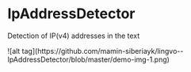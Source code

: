 # IpAddressDetector
Detection of IP(v4) addresses in the text

<!--<a target="_blank" href="http://ssg.somee.com/ip">[ live demo ]</a>-->

<nr/>
![alt tag](https://github.com/mamin-siberiayk/lingvo--IpAddressDetector/blob/master/demo-img-1.png)
